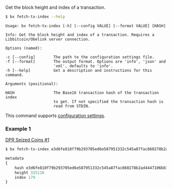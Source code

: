 Get the block height and index of a transaction.
```sh
$ bx fetch-tx-index --help
```
```
Usage: bx fetch-tx-index [-h] [--config VALUE] [--format VALUE] [HASH]   

Info: Get the block height and index of a transaction. Requires a        
Libbitcoin/Obelisk server connection.                                    

Options (named):

-c [--config]        The path to the configuration settings file.        
-f [--format]        The output format. Options are 'info', 'json' and   
                     'xml', defaults to 'info'.                          
-h [--help]          Get a description and instructions for this command.

Arguments (positional):

HASH                 The Base16 transaction hash of the transaction index
                     to get. If not specified the transaction hash is    
                     read from STDIN.  
```
This command supports [configuration settings](Configuration-Settings).
### Example 1
[DPR Seized Coins #1](https://blockchain.info/tx/e3d6fe810f79b293705ed6e587951332c545a87fac860278b2ad4447106bb789) 
```sh
$ bx fetch-tx-index e3d6fe810f79b293705ed6e587951332c545a87fac860278b2ad4447106bb789
```
```js
metadata
{
    hash e3d6fe810f79b293705ed6e587951332c545a87fac860278b2ad4447106bb789
    height 325116
    index 179
}
```